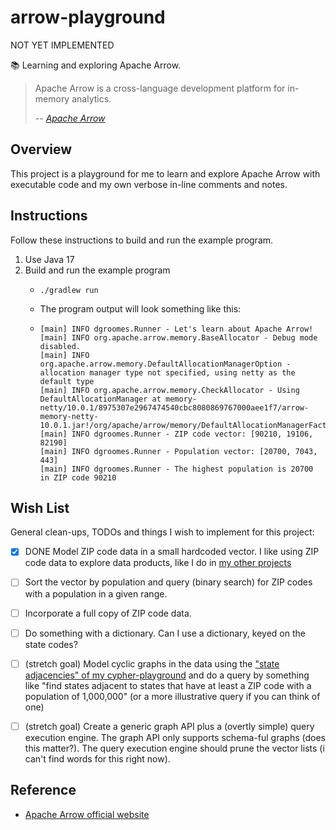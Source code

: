 # arrow-playground

NOT YET IMPLEMENTED

📚 Learning and exploring Apache Arrow.

> Apache Arrow is a cross-language development platform for in-memory analytics.
> 
> -- <cite>[Apache Arrow](https://arrow.apache.org/)</cite>


## Overview

This project is a playground for me to learn and explore Apache Arrow with executable code and my own verbose in-line
comments and notes.


## Instructions

Follow these instructions to build and run the example program.

1. Use Java 17
2. Build and run the example program
   * ```shell
     ./gradlew run
     ```
   * The program output will look something like this:
   * ```text
     [main] INFO dgroomes.Runner - Let's learn about Apache Arrow!
     [main] INFO org.apache.arrow.memory.BaseAllocator - Debug mode disabled.
     [main] INFO org.apache.arrow.memory.DefaultAllocationManagerOption - allocation manager type not specified, using netty as the default type
     [main] INFO org.apache.arrow.memory.CheckAllocator - Using DefaultAllocationManager at memory-netty/10.0.1/8975307e2967474540cbc8080869767000aee1f7/arrow-memory-netty-10.0.1.jar!/org/apache/arrow/memory/DefaultAllocationManagerFactory.class
     [main] INFO dgroomes.Runner - ZIP code vector: [90210, 19106, 82190]
     [main] INFO dgroomes.Runner - Population vector: [20700, 7043, 443]
     [main] INFO dgroomes.Runner - The highest population is 20700 in ZIP code 90210
     ```


## Wish List

General clean-ups, TODOs and things I wish to implement for this project:

* [x] DONE Model ZIP code data in a small hardcoded vector. I like using ZIP code data to explore data products, like I do in
  [my other projects](https://github.com/dgroomes/cypher-playground#overview)
* [ ] Sort the vector by population and query (binary search) for ZIP codes with a population in a given range. 
* [ ] Incorporate a full copy of ZIP code data. 
* [ ] Do something with a dictionary. Can I use a dictionary, keyed on the state codes?
* [ ] (stretch goal) Model cyclic graphs in the data using the ["state adjacencies" of my cypher-playground](https://github.com/dgroomes/cypher-playground/blob/dc836b1ac934175394ece264c443bfae47465cd6/postgres-init/2-init-states-data.sql#L1)
  and do a query by something like "find states adjacent to states that have at least a ZIP code with a population of 1,000,000"
  (or a more illustrative query if you can think of one)
* [ ] (stretch goal) Create a generic graph API plus a (overtly simple) query execution engine. The graph API only
  supports schema-ful graphs (does this matter?). The query execution engine should prune the vector lists (i can't find
  words for this right now). 


## Reference

* [Apache Arrow official website](https://arrow.apache.org/)
